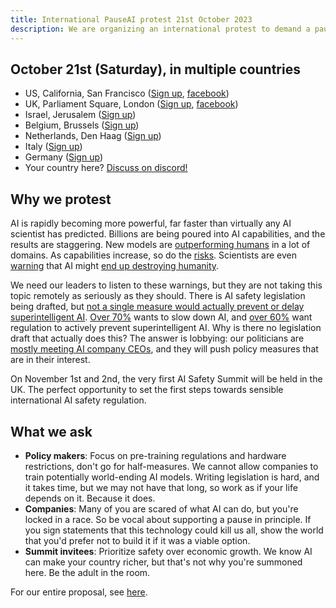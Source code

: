```yaml
---
title: International PauseAI protest 21st October 2023
description: We are organizing an international protest to demand a pause on dangerous AI development.
---
```


## October 21st (Saturday), in multiple countries

- US, California, San Francisco ([Sign up](https://www.mixily.com/event/5206622392930519518), [facebook](https://fb.me/1RbYq9H2hOFQ4yi))
- UK, Parliament Square, London ([Sign up](https://www.mixily.com/event/4774799330762010477), [facebook](https://www.facebook.com/events/644748401084077))
- Israel, Jerusalem ([Sign up](https://www.mixily.com/event/2216232092023925957))
- Belgium, Brussels ([Sign up](https://www.mixily.com/event/2708675063120711075))
- Netherlands, Den Haag ([Sign up](https://www.mixily.com/event/8536294863402363208))
- Italy ([Sign up](https://www.mixily.com/event/7782058162912076825))
- Germany ([Sign up](https://www.mixily.com/event/873099107580787879))
- Your country here? [Discuss on discord!](https://discord.gg/anXWYCCdH5)

## Why we protest

AI is rapidly becoming more powerful, far faster than virtually any AI scientist has predicted.
Billions are being poured into AI capabilities, and the results are staggering.
New models are [outperforming humans](/sota) in a lot of domains.
As capabilities increase, so do the [risks](/risks).
Scientists are even [warning](https://www.safe.ai/statement-on-ai-risk) that AI might [end up destroying humanity](/xrisk).

We need our leaders to listen to these warnings, but they are not taking this topic remotely as seriously as they should.
There is AI safety legislation being drafted, but [not a single measure would actually prevent or delay superintelligent AI](https://twitter.com/PauseAI/status/1704998018322141496).
[Over 70%](https://www.vox.com/future-perfect/2023/8/18/23836362/ai-slow-down-poll-regulation) wants to slow down AI, and [over 60%](https://www.vox.com/future-perfect/2023/9/19/23879648/americans-artificial-general-intelligence-ai-policy-poll) want regulation to actively prevent superintelligent AI.
Why is there no legislation draft that actually does this?
The answer is lobbying: our politicians are [mostly meeting AI company CEOs](https://fedscoop.com/sen-schumer-to-host-musk-zuckerberg-and-other-tech-ceos-for-closed-door-ai-forum/), and they will push policy measures that are in their interest.

On November 1st and 2nd, the very first AI Safety Summit will be held in the UK.
The perfect opportunity to set the first steps towards sensible international AI safety regulation.

## What we ask

- **Policy makers**: Focus on pre-training regulations and hardware restrictions, don't go for half-measures. We cannot allow companies to train potentially world-ending AI models. Writing legislation is hard, and it takes time, but we may not have that long, so work as if your life depends on it. Because it does.
- **Companies**: Many of you are scared of what AI can do, but you're locked in a race. So be vocal about supporting a pause in principle. If you sign statements that this technology could kill us all, show the world that you'd prefer not to build it if it was a viable option.
- **Summit invitees**: Prioritize safety over economic growth. We know AI can make your country richer, but that's not why you're summoned here. Be the adult in the room.

For our entire proposal, see [here](/proposal).
